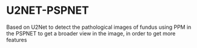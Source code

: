 # U2NET-PSPNET
Based on U2Net to detect the pathological images of fundus
using PPM in the PSPNET to get a broader view in the image, in order to get more features

